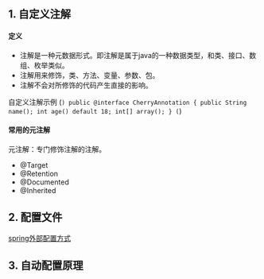 ## 1. 自定义注解
#### 定义
+ 注解是一种元数据形式。即注解是属于java的一种数据类型，和类、接口、数组、枚举类似。
+ 注解用来修饰，类、方法、变量、参数、包。
+ 注解不会对所修饰的代码产生直接的影响。

自定义注解示例
(```)
public @interface CherryAnnotation {
	public String name();
	int age() default 18;
	int[] array();
}
(```)
#### 常用的元注解
元注解：专门修饰注解的注解。
+ @Target
+ @Retention
+ @Documented
+ @Inherited
## 2. 配置文件
[spring外部配置方式](https://docs.spring.io/spring-boot/docs/1.5.9.RELEASE/reference/htmlsingle/#boot-features-external-config)
## 3. 自动配置原理
